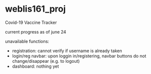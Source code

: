 # weblis161_proj
Covid-19 Vaccine Tracker

current progress as of june 24

unavailable functions:
- registration: cannot verify if username is already taken
- login/reg navbar: upon loggin in/registering, navbar buttons do not change/disappear (e.g. to logout)
- dashboard: nothing yet

